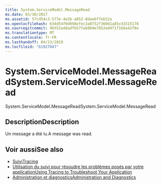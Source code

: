```yaml
---
title: System.ServiceModel.MessageRead
ms.date: 03/30/2017
ms.assetid: 57cd54c3-577e-4e2b-a852-0dae6f7eb52a
ms.openlocfilehash: 634d54f0d098efec3a0752f360d1a85cd3315178
ms.sourcegitcommit: 9b552addadfb57fab0b9e7852ed4f1f1b8a42f8e
ms.translationtype: MT
ms.contentlocale: fr-FR
ms.lasthandoff: 04/23/2019
ms.locfileid: "61927047"
---
```

# <a name="systemservicemodelmessageread"></a><span data-ttu-id="0f1ad-102">System.ServiceModel.MessageRead</span><span class="sxs-lookup"><span data-stu-id="0f1ad-102">System.ServiceModel.MessageRead</span></span>
<span data-ttu-id="0f1ad-103">System.ServiceModel.MessageRead</span><span class="sxs-lookup"><span data-stu-id="0f1ad-103">System.ServiceModel.MessageRead</span></span>  
  
## <a name="description"></a><span data-ttu-id="0f1ad-104">Description</span><span class="sxs-lookup"><span data-stu-id="0f1ad-104">Description</span></span>  
 <span data-ttu-id="0f1ad-105">Un message a été lu.</span><span class="sxs-lookup"><span data-stu-id="0f1ad-105">A message was read.</span></span>  
  
## <a name="see-also"></a><span data-ttu-id="0f1ad-106">Voir aussi</span><span class="sxs-lookup"><span data-stu-id="0f1ad-106">See also</span></span>

- [<span data-ttu-id="0f1ad-107">Suivi</span><span class="sxs-lookup"><span data-stu-id="0f1ad-107">Tracing</span></span>](../../../../../docs/framework/wcf/diagnostics/tracing/index.md)
- [<span data-ttu-id="0f1ad-108">Utilisation du suivi pour résoudre les problèmes posés par votre application</span><span class="sxs-lookup"><span data-stu-id="0f1ad-108">Using Tracing to Troubleshoot Your Application</span></span>](../../../../../docs/framework/wcf/diagnostics/tracing/using-tracing-to-troubleshoot-your-application.md)
- [<span data-ttu-id="0f1ad-109">Administration et diagnostics</span><span class="sxs-lookup"><span data-stu-id="0f1ad-109">Administration and Diagnostics</span></span>](../../../../../docs/framework/wcf/diagnostics/index.md)
